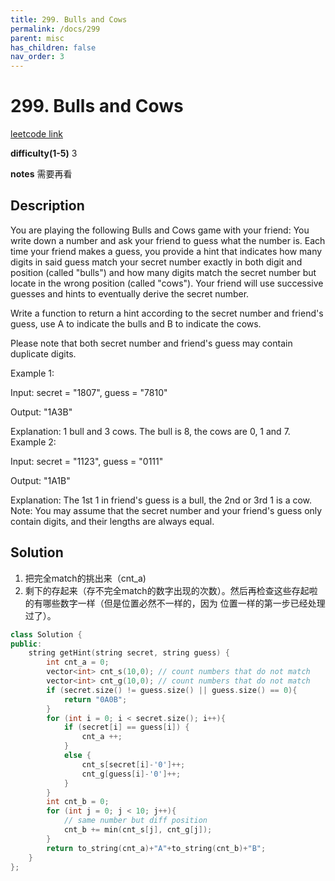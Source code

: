 ```yaml
---
title: 299. Bulls and Cows
permalink: /docs/299
parent: misc
has_children: false
nav_order: 3
---
```

# 299. Bulls and Cows
[leetcode link](https://leetcode.com/problems/bulls-and-cows/)

**difficulty(1-5)** 
3

**notes** 
需要再看

## Description
You are playing the following Bulls and Cows game with your friend: You write down a number and ask your friend to guess what the number is. Each time your friend makes a guess, you provide a hint that indicates how many digits in said guess match your secret number exactly in both digit and position (called "bulls") and how many digits match the secret number but locate in the wrong position (called "cows"). Your friend will use successive guesses and hints to eventually derive the secret number.

Write a function to return a hint according to the secret number and friend's guess, use A to indicate the bulls and B to indicate the cows. 

Please note that both secret number and friend's guess may contain duplicate digits.

Example 1:

Input: secret = "1807", guess = "7810"

Output: "1A3B"

Explanation: 1 bull and 3 cows. The bull is 8, the cows are 0, 1 and 7.
Example 2:

Input: secret = "1123", guess = "0111"

Output: "1A1B"

Explanation: The 1st 1 in friend's guess is a bull, the 2nd or 3rd 1 is a cow.
Note: You may assume that the secret number and your friend's guess only contain digits, and their lengths are always equal.

## Solution
1. 把完全match的挑出来（cnt_a)
2. 剩下的存起来（存不完全match的数字出现的次数）。然后再检查这些存起啦的有哪些数字一样（但是位置必然不一样的，因为
位置一样的第一步已经处理过了）。

```c++
class Solution {
public:
    string getHint(string secret, string guess) {
        int cnt_a = 0;
        vector<int> cnt_s(10,0); // count numbers that do not match
        vector<int> cnt_g(10,0); // count numbers that do not match
        if (secret.size() != guess.size() || guess.size() == 0){
            return "0A0B";
        }
        for (int i = 0; i < secret.size(); i++){
            if (secret[i] == guess[i]) {
                cnt_a ++;
            }
            else {
                cnt_s[secret[i]-'0']++;
                cnt_g[guess[i]-'0']++;
            }
        }
        int cnt_b = 0;
        for (int j = 0; j < 10; j++){
            // same number but diff position
            cnt_b += min(cnt_s[j], cnt_g[j]);
        }
        return to_string(cnt_a)+"A"+to_string(cnt_b)+"B";
    }
};
``` 

<!-- 
Default label
{: .label }

Blue label
{: .label .label-blue }

Stable
{: .label .label-green }

New release
{: .label .label-purple }

Coming soon
{: .label .label-yellow }

Deprecated
{: .label .label-red } -->
